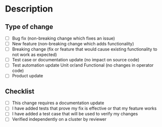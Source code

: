 # Description
<!-- Please include a summary of the change and a link to the JIRA ticket. Please add any additional motivation and context as needed -->

## Type of change

<!-- Please delete options that are not relevant. -->

- [ ] Bug fix (non-breaking change which fixes an issue)
- [ ] New feature (non-breaking change which adds functionality)
- [ ] Breaking change (fix or feature that would cause existing functionality to not work as expected)
- [ ] Test case or documentation update (no impact on source code)
- [ ] Test automation update Unit or/and Functional (no changes in operator code)
- [ ] Product update

<!-- Different check list per type of change? -->

## Checklist
- [ ] This change requires a documentation update <!-- Update JIRA with Affects -> Documentation -->
- [ ] I have added tests that prove my fix is effective or that my feature works
- [ ] I have added a test case that will be used to verify my changes 
- [ ] Verified independently on a cluster by reviewer
